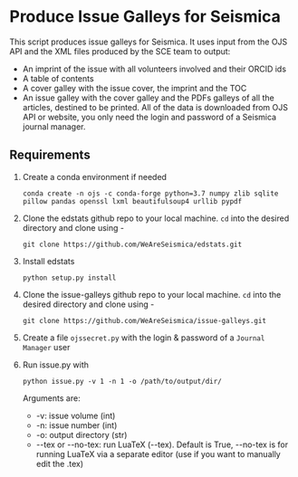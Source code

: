 # Produce Issue Galleys for Seismica

This script produces issue galleys for Seismica. It uses input from the OJS API and the XML files produced by the SCE team to output:
- An imprint of the issue with all volunteers involved and their ORCID ids
- A table of contents
- A cover galley with the issue cover, the imprint and the TOC
- An issue galley with the cover galley and the PDFs galleys of all the articles, destined to be printed.
All of the data is downloaded from OJS API or website, you only need the login and password of a Seismica journal manager.

## Requirements
1. Create a conda environment if needed
    ```
    conda create -n ojs -c conda-forge python=3.7 numpy zlib sqlite pillow pandas openssl lxml beautifulsoup4 urllib pypdf 
    ```
2. Clone the edstats github repo to your local machine.  `cd` into the desired directory and clone using - 
    ```
    git clone https://github.com/WeAreSeismica/edstats.git
    ```
3. Install edstats
    ```
    python setup.py install
    ```
4. Clone the issue-galleys github repo to your local machine.  `cd` into the desired directory and clone using - 
    ```
    git clone https://github.com/WeAreSeismica/issue-galleys.git
    ```
5. Create a file `ojssecret.py` with the login & password of a `Journal Manager` user

6. Run issue.py with
    ```
    python issue.py -v 1 -n 1 -o /path/to/output/dir/
    ```
    Arguments are: 
    - -v: issue volume (int)
    - -n: issue number (int)
    - -o: output directory (str)
    - --tex or --no-tex: run LuaTeX (--tex). Default is True, --no-tex is for running LuaTeX via a separate editor (use if you want to manually edit the .tex)
    
